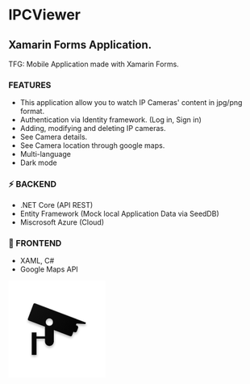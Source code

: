 # IPCViewer
## Xamarin Forms Application.

TFG: Mobile Application made with Xamarin Forms.

### FEATURES
-  This application allow you to watch IP Cameras' content in jpg/png format.
-  Authentication via Identity framework. (Log in, Sign in)
-  Adding, modifying and deleting IP cameras.
-  See Camera details.
-  See Camera location through google maps.
-  Multi-language
-  Dark mode

### ⚡ BACKEND
  - .NET Core (API REST)
  - Entity Framework (Mock local Application Data via SeedDB)
  - Miscrosoft Azure (Cloud)

### 📱 FRONTEND
  - XAML, C#
  - Google Maps API
<img src='https://github.com/AndreaMarinosa/IPCViewer/blob/master/IPCViewer.Forms/IPCViewer.Forms.Android/Resources/drawable-xxxhdpi/iconIpCamera.png?raw=true'>
